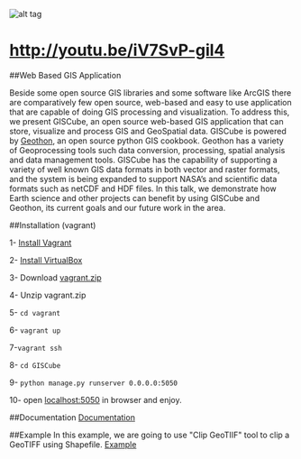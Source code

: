 ![alt tag](https://github.com/MBoustani/GISCube/blob/master/giscube_app/static/img/logo.png)

http://youtu.be/iV7SvP-gil4
=======

##Web Based GIS Application


Beside some open source GIS libraries and some software like ArcGIS there are comparatively few open source, web-based and easy to use application that are capable of doing GIS processing and visualization. To address this, we present GISCube, an open source web-based GIS application that can store, visualize and process GIS and GeoSpatial data. GISCube is powered by [Geothon](https://github.com/MBoustani/Geothon), an open source python GIS cookbook. Geothon has a variety of Geoprocessing tools such data conversion, processing, spatial analysis and data management tools. GISCube has the capability of supporting a variety of well known GIS data formats in both vector and raster formats, and the system is being expanded to support NASA’s and scientific data formats such as netCDF and HDF files. In this talk, we demonstrate how Earth science and other projects can benefit by using GISCube and Geothon, its current goals and our future work in the area.


##Installation (vagrant)

1- [Install Vagrant](https://docs.vagrantup.com/v2/installation/)

2- [Install VirtualBox](https://www.virtualbox.org/wiki/Downloads)

3- Download [vagrant.zip](https://github.com/MBoustani/GISCube/blob/master/vagrant.zip?raw=true)

4- Unzip vagrant.zip

5- `cd vagrant`

6- `vagrant up`

7-`vagrant ssh`

8- `cd GISCube`

9- `python manage.py runserver 0.0.0.0:5050`

10- open [localhost:5050](http://localhost:5050) in browser and enjoy.

##Documentation 
[Documentation](https://github.com/MBoustani/GISCube/wiki)

##Example
In this example, we are going to use "Clip GeoTIIF" tool to clip a GeoTIFF using Shapefile.
[Example](https://github.com/MBoustani/GISCube/wiki/Example)
